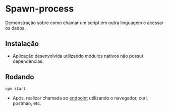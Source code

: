 # Spawn-process 
Demonstração sobre como chamar um script em outra linguagem e acessar os dados.

## Instalação
- Aplicação desenvolvida utilizando módulos nativos não possui dependências.

## Rodando
    npm start
- Após, realizar chamada ao [endpoint](http://localhost:3000/) utilizando o navegador, curl, postman, etc.
